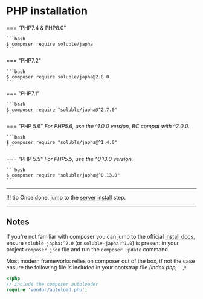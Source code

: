 # PHP installation


=== "PHP7.4 & PHP8.0"

    ```bash
    $ composer require soluble/japha
    ```


=== "PHP7.2"

    ```bash
    $ composer require soluble/japha@2.8.0
    ```

=== "PHP7.1"

    ```bash
    $ composer require "soluble/japha@^2.7.0"
    ```

=== "PHP 5.6"
    *For PHP5.6, use the ^1.0.0 version, BC compat with ^2.0.0.*

    ```bash
    $ composer require "soluble/japha@^1.4.0"
    ```

=== "PHP 5.5"
    *For PHP5.5, use the ^0.13.0 version.*

    ```bash
    $ composer require "soluble/japha@^0.13.0"
    ```

----


!!! tip
    Once done, jump to the [server install](./install_server.md) step.

-------


## Notes

If you're not familiar with composer you can jump
to the official [install docs](https://getcomposer.org/doc/00-intro.md),
ensure `soluble-japha:^2.0` (or `soluble-japha:^1.0`) is present in your project `composer.json` file and
run the `composer update` command.

Most modern frameworks relies on composer out of the box, if not the case
ensure the following file is included in your bootstrap file *(index.php, ...)*:

```php
<?php
// include the composer autoloader
require 'vendor/autoload.php';
```














